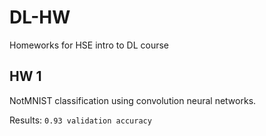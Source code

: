 # DL-HW
Homeworks for HSE intro to DL course

## HW 1
NotMNIST classification using convolution neural networks.

Results: `0.93 validation accuracy`